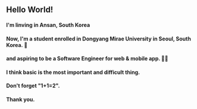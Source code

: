 ## Hello World! 
#### I'm linving in Ansan, South Korea 
#### Now, I'm a student enrolled in Dongyang Mirae University in Seoul, South Korea. 🎒
#### and aspiring to be a Software Engineer for web & mobile app. 👨‍💻
####              
#### I think basic is the most important and difficult thing.
#### Don't forget "1+1=2".
#### Thank you.

<!--
**gent0807/gent0807** is a ✨ _special_ ✨ repository because its `README.md` (this file) appears on your GitHub profile.

Here are some ideas to get you started:

- 🔭 I’m currently working on ...
- 🌱 I’m currently learning ...
- 👯 I’m looking to collaborate on ...
- 🤔 I’m looking for help with ...
- 💬 Ask me about ...
- 📫 How to reach me: ...
- 😄 Pronouns: ...
- ⚡ Fun fact: ...
-->

